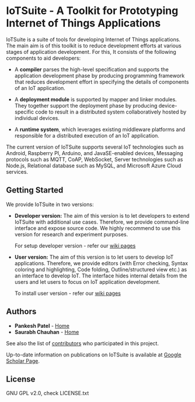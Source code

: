  # IoTSuite - A Toolkit for Prototyping Internet of Things Applications

IoTSuite is a suite of tools for  developing Internet of  Things  applications. 
The main aim is of this toolkit is to reduce development efforts at various stages 
of  application development. For this,  It consists of the following components 
to aid developers: 

* A **compiler**  parses the high-level specification and supports the application development phase 
by producing programming framework that reduces development effort in specifying the details 
of components of an IoT application.


* A **deployment module**  is supported by mapper and linker modules. They together  support 
 the deployment phase by producing device-specific code to result in a distributed 
 system collaboratively hosted by individual devices.

* A **runtime system**, which leverages existing middleware platforms and 
responsible for a distributed execution of an IoT application. 

The current version of IoTSuite supports several IoT technologies such as Android, 
 Raspberry PI, Arduino, and JavaSE-enabled devices, Messaging protocols such as MQTT, 
 CoAP, WebSocket, Server technologies such as Node.js,  Relational database such as MySQL, 
 and Microsoft Azure Cloud services.


## Getting Started

We provide IoTSuite in two versions: 

* **Developer version:** The aim of this version is to let developers to extend IoTSuite 
  with additional use cases. Therefore, we provide command-line interface and expose source code. 
  We highly recommend to use this version for research and experiment purposes.  
  
  For setup developer version - refer our [wiki pages](https://github.com/pankeshlinux/IoTSuite/wiki)

* **User version:** The aim of this version is to let users to develop IoT applications. 
  Therefore, we provide  editors (with Error checking, Syntax coloring and highlighting, 
  Code folding,  Outline/structured view etc.) as an interface to develop IoT. 
  The interface hides internal details from the users and let users to focus 
  on IoT application development. 
  
  To install user version - refer our [wiki pages](https://github.com/pankeshlinux/IoTSuite/wiki)



## Authors

* **Pankesh Patel** - [Home](https://in.linkedin.com/in/pankeshpatel)
* **Saurabh Chauhan** - [Home](https://in.linkedin.com/in/saurabhbchauhan) 

See also the list of [contributors](https://github.com/pankeshlinux/IoTSuite/wiki/Talk-to-us) 
who participated in this project. 

Up-to-date information on publications on IoTSuite is available at 
[Google Scholar Page](https://scholar.google.co.in/citations?hl=en&user=F6gJdIAAAAAJ&view_op=list_works&sortby=pubdate).



## License

GNU GPL v2.0, check LICENSE.txt 





